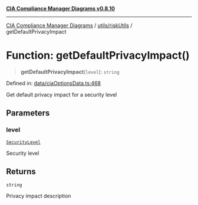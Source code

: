[**CIA Compliance Manager Diagrams v0.8.10**](../../../README.md)

***

[CIA Compliance Manager Diagrams](../../../modules.md) / [utils/riskUtils](../README.md) / getDefaultPrivacyImpact

# Function: getDefaultPrivacyImpact()

> **getDefaultPrivacyImpact**(`level`): `string`

Defined in: [data/ciaOptionsData.ts:468](https://github.com/Hack23/cia-compliance-manager/blob/680c1f0618a64f5e2a4571e2b2ee23d6baf8dc9d/src/data/ciaOptionsData.ts#L468)

Get default privacy impact for a security level

## Parameters

### level

[`SecurityLevel`](../../../types/cia/type-aliases/SecurityLevel.md)

Security level

## Returns

`string`

Privacy impact description
